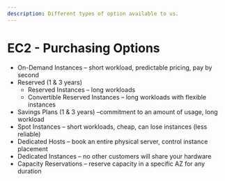 ```yaml
---
description: Different types of option available to us.
---
```


# EC2 - Purchasing Options

* On-Demand Instances – short workload, predictable pricing, pay by second&#x20;
* Reserved (1 & 3 years)&#x20;
  * Reserved Instances – long workloads&#x20;
  * Convertible Reserved Instances – long workloads with flexible instances&#x20;
* Savings Plans (1 & 3 years) –commitment to an amount of usage, long workload &#x20;
* Spot Instances – short workloads, cheap, can lose instances (less reliable)&#x20;
* Dedicated Hosts – book an entire physical server, control instance placement&#x20;
* Dedicated Instances – no other customers will share your hardware&#x20;
* Capacity Reservations – reserve capacity in a specific AZ for any duration
